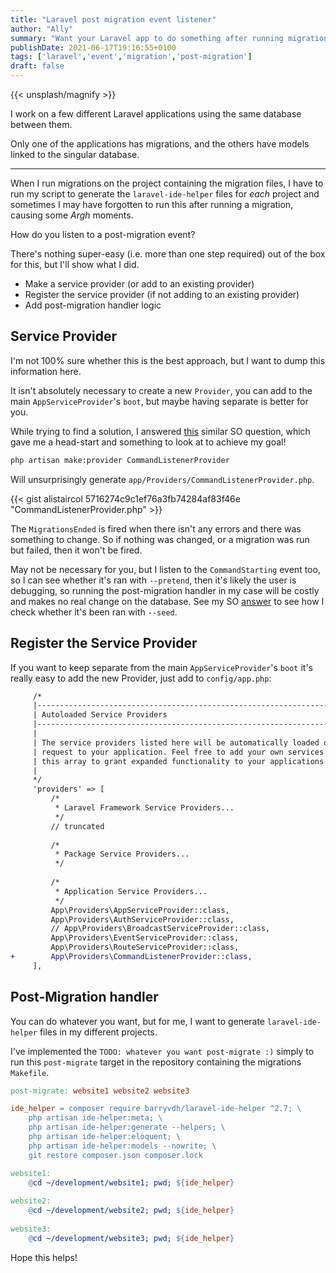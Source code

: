 ```yaml
---
title: "Laravel post migration event listener"
author: "Ally"
summary: "Want your Laravel app to do something after running migrations? Here's how I did it."
publishDate: 2021-06-17T19:16:55+0100
tags: ['laravel','event','migration','post-migration']
draft: false
---
```


{{< unsplash/magnify >}}

I work on a few different Laravel applications using the same database between them.

Only one of the applications has migrations, and the others have models linked to the singular database.

---

When I run migrations on the project containing the migration files, I have to run my script to generate the `laravel-ide-helper` files for *each* project and sometimes I may have forgotten to run this after running a migration, causing some *Argh* moments.

How do you listen to a post-migration event?

There's nothing super-easy (i.e. more than one step required) out of the box for this, but I'll show what I did.

- Make a service provider (or add to an existing provider)
- Register the service provider (if not adding to an existing provider)
- Add post-migration handler logic

## Service Provider

I'm not 100% sure whether this is the best approach, but I want to dump this information here.

It isn't absolutely necessary to create a new `Provider`, you can add to the main `AppServiceProvider`'s `boot`, but maybe having separate is better for you.

While trying to find a solution, I answered [this](https://stackoverflow.com/questions/63194721) similar SO question, which gave me a head-start and something to look at to achieve my goal!

```bash
php artisan make:provider CommandListenerProvider
```

Will unsurprisingly generate `app/Providers/CommandListenerProvider.php`.

{{< gist alistaircol 5716274c9c1ef76a3fb74284af83f46e "CommandListenerProvider.php" >}}

The `MigrationsEnded` is fired when there isn't any errors and there was something to change. So if nothing was changed, or a migration was run but failed, then it won't be fired.

May not be necessary for you, but I listen to the `CommandStarting` event too, so I can see whether it's ran with `--pretend`, then it's likely the user is debugging, so running the post-migration handler in my case will be costly and makes no real change on the database. See my SO [answer](https://stackoverflow.com/questions/63194721/laravel-intercept-multi-parameter-artisan-event/68025467#68025467) to see how I check whether it's been ran with `--seed`.

## Register the Service Provider

If you want to keep separate from the main `AppServiceProvider`'s `boot` it's really easy to add the new Provider, just add to `config/app.php`:

```diff
     /*
     |--------------------------------------------------------------------------
     | Autoloaded Service Providers
     |--------------------------------------------------------------------------
     |
     | The service providers listed here will be automatically loaded on the
     | request to your application. Feel free to add your own services to
     | this array to grant expanded functionality to your applications.
     |
     */
     'providers' => [
         /*
          * Laravel Framework Service Providers...
          */
         // truncated
         
         /*
          * Package Service Providers...
          */
          
         /*
          * Application Service Providers...
          */
         App\Providers\AppServiceProvider::class,
         App\Providers\AuthServiceProvider::class,
         // App\Providers\BroadcastServiceProvider::class,
         App\Providers\EventServiceProvider::class,
         App\Providers\RouteServiceProvider::class,
+        App\Providers\CommandListenerProvider::class,
     ],
```

## Post-Migration handler

You can do whatever you want, but for me, I want to generate `laravel-ide-helper` files in my different projects.

I've implemented the `TODO: whatever you want post-migrate :)` simply to run this `post-migrate` target in the repository containing the migrations `Makefile`.

```makefile
post-migrate: website1 website2 website3

ide_helper = composer require barryvdh/laravel-ide-helper ^2.7; \
	php artisan ide-helper:meta; \
	php artisan ide-helper:generate --helpers; \
	php artisan ide-helper:eloquent; \
	php artisan ide-helper:models --nowrite; \
	git restore composer.json composer.lock

website1:
	@cd ~/development/website1; pwd; ${ide_helper}
	
website2:
	@cd ~/development/website2; pwd; ${ide_helper}
	
website3:
	@cd ~/development/website3; pwd; ${ide_helper}
```

Hope this helps!
